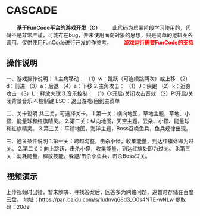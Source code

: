 # CASCADE
　　**基于FunCode平台的游戏开发（C）**
　　此代码为启蒙阶段学习使用的，代码不是非常严谨，可能存在bug，并未使用面向对象的思想，只是简单的逻辑关系调用，仅供使用FunCode进行开发的作参考。
　　**<font color=red >游戏运行需要FunCode的支持</font>**
## 操作说明
一、游戏操作说明：
1.主角移动：
（1）w：跳跃（可连续跳两次）或上移
（2）d：前进
（3）a：后退
（4）s：下移
2.主角攻击：
（1）J：疾跑
（2）k：近身攻击
（3）L：释放火球
3.音乐控制：
（1）O:开启/关闭攻击音效
（2）P:开启/关闭背景音乐
4.控制键
ESC：退出游戏/回到主菜单

二、关卡说明
共三关，可选择关卡。
1.第一关：横向地图，草地主题，草地、小怪、能量球和红旗精灵。
2.第二关：纵向地图，天空主题，云朵、小怪、能量球和红旗精灵。
3.第三关：平铺地图，海洋主题，Boss召唤鱼兵，鱼兵规律出现。

三、通关条件说明
1.第一关：跨越沟壑，击杀小怪，收集能量，到达红旗处即为过关。
2.第二关：向上跳跃，击杀小怪，收集能量，到达红旗处即为过关。
3.第三关：消耗能量，释放技能，躲避/击杀小鱼兵，击杀Boss过关。
## 视频演示
上传视频时出错，暂未解决，寻找答案后，回答多为网络问题，遂暂时存储在百度云盘。
地址：https://pan.baidu.com/s/1udnvq68d3_O0s4NTE-wNLw 
提取码：20d9 
